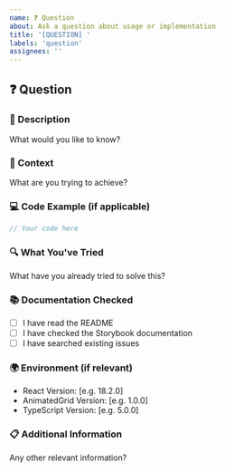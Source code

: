 ```yaml
---
name: ❓ Question
about: Ask a question about usage or implementation
title: '[QUESTION] '
labels: 'question'
assignees: ''
---
```


## ❓ Question

### 📝 Description
What would you like to know?

### 🎯 Context
What are you trying to achieve?

### 💻 Code Example (if applicable)
```typescript
// Your code here
```

### 🔍 What You've Tried
What have you already tried to solve this?

### 📚 Documentation Checked
- [ ] I have read the README
- [ ] I have checked the Storybook documentation
- [ ] I have searched existing issues

### 🌍 Environment (if relevant)
- React Version: [e.g. 18.2.0]
- AnimatedGrid Version: [e.g. 1.0.0]
- TypeScript Version: [e.g. 5.0.0]

### 📋 Additional Information
Any other relevant information?

